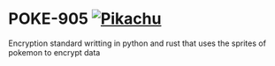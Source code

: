 # POKE-905 [![Pikachu](https://img.pokemondb.net/sprites/ruby-sapphire/normal/pikachu.png)](https://pokemondb.net/pokedex/pikachu)
Encryption standard writting in python and rust that uses the sprites of pokemon to encrypt data
